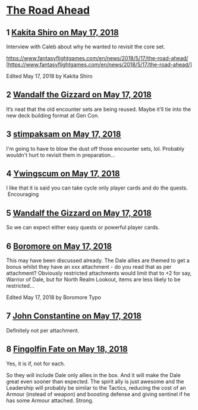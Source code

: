 # [The Road Ahead](https://community.fantasyflightgames.com/topic/276122-the-road-ahead/)

## 1 [Kakita Shiro on May 17, 2018](https://community.fantasyflightgames.com/topic/276122-the-road-ahead/?do=findComment&comment=3336081)

Interview with Caleb about why he wanted to revisit the core set.

https://www.fantasyflightgames.com/en/news/2018/5/17/the-road-ahead/ [https://www.fantasyflightgames.com/en/news/2018/5/17/the-road-ahead/]

Edited May 17, 2018 by Kakita Shiro

## 2 [Wandalf the Gizzard on May 17, 2018](https://community.fantasyflightgames.com/topic/276122-the-road-ahead/?do=findComment&comment=3336194)

It’s neat that the old encounter sets are being reused. Maybe it’ll tie into the new deck building format at Gen Con.

## 3 [stimpaksam on May 17, 2018](https://community.fantasyflightgames.com/topic/276122-the-road-ahead/?do=findComment&comment=3336199)

I'm going to have to blow the dust off those encounter sets, lol. Probably wouldn't hurt to revisit them in preparation... 

## 4 [Ywingscum on May 17, 2018](https://community.fantasyflightgames.com/topic/276122-the-road-ahead/?do=findComment&comment=3336296)

I like that it is said you can take cycle only player cards and do the quests.  Encouraging 

## 5 [Wandalf the Gizzard on May 17, 2018](https://community.fantasyflightgames.com/topic/276122-the-road-ahead/?do=findComment&comment=3336329)

So we can expect either easy quests or powerful player cards.

## 6 [Boromore on May 17, 2018](https://community.fantasyflightgames.com/topic/276122-the-road-ahead/?do=findComment&comment=3336348)

This may have been discussed already. The Dale allies are themed to get a bonus whilst they have an xxx attachment - do you read that as per attachment? Obviously restricted attachments would limit that to +2 for say, Warrior of Dale, but for North Realm Lookout, items are less likely to be restricted...

Edited May 17, 2018 by Boromore
Typo

## 7 [John Constantine on May 17, 2018](https://community.fantasyflightgames.com/topic/276122-the-road-ahead/?do=findComment&comment=3336374)

Definitely not per attachment.

## 8 [Fingolfin Fate on May 18, 2018](https://community.fantasyflightgames.com/topic/276122-the-road-ahead/?do=findComment&comment=3336882)

Yes, it is if, not for each.

So they will include Dale only allies in the box. And it will make the Dale great even sooner than expected. The spirit ally is just awesome and the Leadership will probably be similar to the Tactics, reducing the cost of an Armour (instead of weapon) and boosting defense and giving sentinel if he has some Armour attached. Strong.

